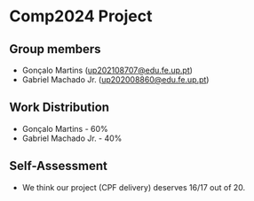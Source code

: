 # Comp2024 Project

## Group members

- Gonçalo Martins (up202108707@edu.fe.up.pt)
- Gabriel Machado Jr. (up202008860@edu.fe.up.pt)

## Work Distribution

- Gonçalo Martins - 60%
- Gabriel Machado Jr. - 40%

## Self-Assessment

- We think our project (CPF delivery) deserves 16/17 out of 20.
